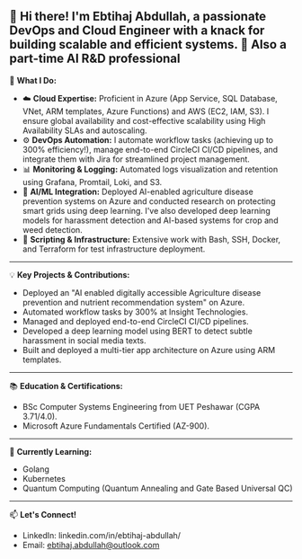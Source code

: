 👋 Hi there! I'm Ebtihaj Abdullah, a passionate DevOps and Cloud Engineer with a knack for building scalable and efficient systems.
🥸 Also a part-time AI R&D professional
---

🚀 **What I Do:**

* ☁️ **Cloud Expertise:** Proficient in Azure (App Service, SQL Database, VNet, ARM templates, Azure Functions) and AWS (EC2, IAM, S3). I ensure global availability and cost-effective scalability using High Availability SLAs and autoscaling.
* ⚙️ **DevOps Automation:** I automate workflow tasks (achieving up to 300% efficiency!), manage end-to-end CircleCI CI/CD pipelines, and integrate them with Jira for streamlined project management.
* 📊 **Monitoring & Logging:** Automated logs visualization and retention using Grafana, Promtail, Loki, and S3.
* 🤖 **AI/ML Integration:** Deployed AI-enabled agriculture disease prevention systems on Azure and conducted research on protecting smart grids using deep learning. I've also developed deep learning models for harassment detection and AI-based systems for crop and weed detection.
* 🐍 **Scripting & Infrastructure:** Extensive work with Bash, SSH, Docker, and Terraform for test infrastructure deployment.

---

💡 **Key Projects & Contributions:**

* Deployed an "AI enabled digitally accessible Agriculture disease prevention and nutrient recommendation system" on Azure.
* Automated workflow tasks by 300% at Insight Technologies.
* Managed and deployed end-to-end CircleCI CI/CD pipelines.
* Developed a deep learning model using BERT to detect subtle harassment in social media texts.
* Built and deployed a multi-tier app architecture on Azure using ARM templates.

---

📚 **Education & Certifications:**

* BSc Computer Systems Engineering from UET Peshawar (CGPA 3.71/4.0).
* Microsoft Azure Fundamentals Certified (AZ-900).

---

🔭 **Currently Learning:**

* Golang
* Kubernetes
* Quantum Computing (Quantum Annealing and Gate Based Universal QC)

---

📫 **Let's Connect!**

* LinkedIn: linkedin.com/in/ebtihaj-abdullah/
* Email: ebtihaj.abdullah@outlook.com
